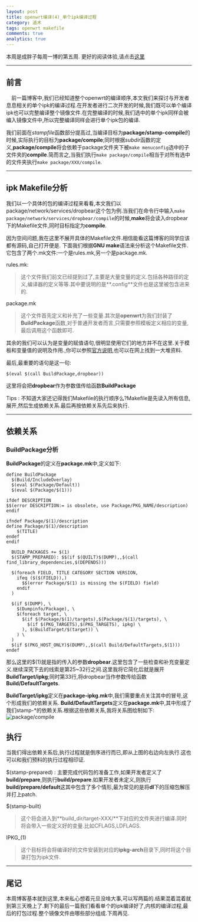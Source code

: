 ```yaml
---
layout: post
title: openwrt编译(4)_单个ipk编译过程
category: 道术
tags: openwrt makefile
comments: true
analytics: true
---
```


本周是成胖子每周一博的第五周.
更好的阅读体验,请点击[这里](https://www.zybuluo.com/icyriver/note/257687)

---

## 前言
&emsp;前一篇博客中,我们已经知道整个openwrt的编译顺序,本文我们来探讨与开发者息息相关的单个ipk的编译过程.在开发者进行二次开发的时候,我们既可以单个编译ipk也可以完整编译整个镜像文件.在完整编译的时候,我们选中的单个ipk同样会被编入镜像文件中,所以完整编译同样会进行单个ipk包的编译.

我们前面在*stampfile*函数部分提高过,当编译目标为**package/stamp-compile**的时候,实际执行的目标为**package/compile**;同时根据*subdir*函数的定义,**package/compile**将会依赖于package文件夹下被`make menuconfig`选中的子文件夹的**compile**.简而言之,当我们执行`make package/compile`相当于对所有选中的文件夹执行`make package/XXX/compile`.

---
## ipk Makefile分析
我们以一个具体的包的编译过程来看看,本文我们以package/network/services/dropbear这个包为例.当我们在命令行中输入`make package/network/services/dropbear/compile`的时候,**make**将会读入dropbear下的Makefile文件,同时目标指定为**compile**.

因为空间问题,我在这里不展开具体的Makefile文件.相信能看这篇博客的同学应该都有源码,自己打开便是.
下面我们根据**GNU make**语法来分析这个Makefile文件.它包含了两个.mk文件:一个是rules.mk,另一个是package.mk.

rules.mk:
>这个文件我们前文已经提到过了,主要是大量变量的定义.包括各种路径的定义,编译器的定义等等.其中要说明的是**.config**文件也是这里被包含进来的.

package.mk
>这个文件首先定义和补充了一些变量.其次是**openwrt**为我们封装了**BuildPackage**函数,对于普通开发者而言,只需要参照模板定义相应的变量,最后调用这个函数即可.

其余的我们可以认为是变量的赋值语句,很明显使用它们的地方并不在这里.关于模板和变量值的说明及作用.,你可以参照[官方说明](https://wiki.openwrt.org/doc/devel/packages),也可以在网上找到一大堆资料.

最后,最重要的语句是这一句:

```
$(eval $(call BuildPackage,dropbear))
```

这里将会把**dropbear**作为参数值传给函数**BuildPackage**

Tips
:   不知道大家还记得我们Makefile的执行顺序么?Makefile是先读入所有信息,展开,然后生成依赖关系.最后再按依赖关系先后来执行.

---
## 依赖关系

### BuildPackage分析
**BuildPackage**的定义在**package.mk**中,定义如下:

```
define BuildPackage
  $(Build/IncludeOverlay)
  $(eval $(Package/Default))
  $(eval $(Package/$(1)))

ifdef DESCRIPTION
$$(error DESCRIPTION:= is obsolete, use Package/PKG_NAME/description)
endif

ifndef Package/$(1)/description
define Package/$(1)/description
	$(TITLE)
endef
endif

  BUILD_PACKAGES += $(1)
  $(STAMP_PREPARED): $$(if $(QUILT)$(DUMP),,$(call find_library_dependencies,$(DEPENDS)))

  $(foreach FIELD, TITLE CATEGORY SECTION VERSION,
    ifeq ($($(FIELD)),)
      $$(error Package/$(1) is missing the $(FIELD) field)
    endif
  )

  $(if $(DUMP), \
    $(Dumpinfo/Package), \
    $(foreach target, \
      $(if $(Package/$(1)/targets),$(Package/$(1)/targets), \
        $(if $(PKG_TARGETS),$(PKG_TARGETS), ipkg) \
      ), $(BuildTarget/$(target)) \
    ) \
  )
  $(if $(PKG_HOST_ONLY)$(DUMP),,$(call Build/DefaultTargets,$(1)))
endef
```

那么这里的$(1)就是指的传入的参数**dropbear**.这里包含了一些检查和补充变量定义.继续深究下去的线索是第25~32行之间.这里我将它简化后就是展开**BuildTarget/ipkg**;同时第33行,将dropbear当作参数传给函数**Build/DefaultTargets**.

**BuildTarget/ipkg**定义在**package-ipkg.mk**中,我们需要重点关注其中的冒号,这个形成我们的依赖关系.
**Build/DefaultTargets**定义在**package.mk**中,其中形成了我们stamp-*的依赖关系.根据这些依赖关系,我将关系图绘制如下:
![package/compile](http://ww4.sinaimg.cn/large/006kvZhRjw1ezmd5eo1iej31bb0fcwh0.jpg)

## 执行
当我们得出依赖关系后,执行过程就是倒序进行而已,即从上图的右边向左执行.这也可以和我们预料的执行过程相印证.

$(stamp-prepared)
:   主要完成代码包的准备工作,如果开发者定义了**build/prepare**,则执行**build/prepare**.如果开发者未定义,则执行**build/prepare/default**这其中包含了多个情形,最为常见的是将**dl**下的压缩包解压并打上patch.

$(stamp-built)
>这个将会进入到**build_dir/target-XXX/**下对应的文件夹进行编译.同时将会带入一些定义好的变量.比如CFLAGS,LDFLAGS.

IPKG_(1)
>这个目标将会将编译好的文件安装到对应的**ipkg-arch**目录下,同时将这个目录打包为ipk文件.

---
## 尾记

本周博客基本就到这里,本来私心想着元旦没啥大事,可以写两篇的.结果混着混着就到第三天晚上了.剩下的最后一篇我们看看单个的ipk编译好了,内核的编译过程,最后的打包过程.整个镜像文件由哪些部分组成.下周再见.
